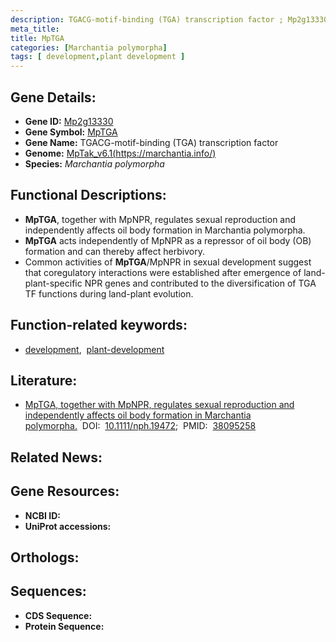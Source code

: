 ```yaml
---
description: TGACG-motif-binding (TGA) transcription factor ; Mp2g13330 ; Marchantia polymorpha
meta_title:
title: MpTGA
categories: [Marchantia polymorpha]
tags: [ development,plant development ]
---
```


## Gene Details:
- **Gene ID:** [Mp2g13330]()
- **Gene Symbol:** <u>MpTGA</u>
- **Gene Name:** TGACG-motif-binding (TGA) transcription factor
- **Genome:** [MpTak_v6.1(https://marchantia.info/)]()
- **Species:** *Marchantia polymorpha*

## Functional Descriptions:
   - **MpTGA**, together with MpNPR, regulates sexual reproduction and independently affects oil body formation in Marchantia polymorpha.
   - **MpTGA** acts independently of MpNPR as a repressor of oil body (OB) formation and can thereby affect herbivory.
   - Common activities of **MpTGA**/MpNPR in sexual development suggest that coregulatory interactions were established after emergence of land-plant-specific NPR genes and contributed to the diversification of TGA TF functions during land-plant evolution.

## Function-related keywords:
   - [development](/tags/development/),&nbsp;&nbsp;[plant-development](/tags/plant-development/)

## Literature:
   - [MpTGA, together with MpNPR, regulates sexual reproduction and independently affects oil body formation in Marchantia polymorpha.](https://doi.org/10.1111/nph.19472)&nbsp;&nbsp;DOI:&nbsp;&nbsp;[10.1111/nph.19472](https://doi.org/10.1111/nph.19472);&nbsp;&nbsp;PMID:&nbsp;&nbsp;[38095258](https://pubmed.ncbi.nlm.nih.gov/38095258/)

## Related News:

## Gene Resources:
- **NCBI ID:**  [](https://www.ncbi.nlm.nih.gov/gene/?term=)
- **UniProt accessions:**  [](https://www.uniprot.org/uniprotkb//entry)

## Orthologs:

## Sequences:
- **CDS Sequence:**
- **Protein Sequence:**
